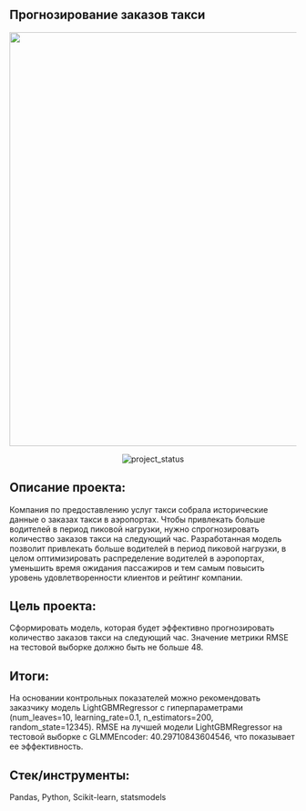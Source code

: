## Прогнозирование заказов такси
<p align="center">
      <img src="https://i.ibb.co/P4bsmvG/taxi.jpg" width="726">
</p>

<p align="center">
   <img src="https://img.shields.io/badge/project%20status-completed-turquoise" alt="project_status">
</p>

## Описание проекта:
Компания по предоставлению услуг такси собрала исторические данные о заказах такси в аэропортах. Чтобы привлекать больше водителей в период пиковой нагрузки, нужно спрогнозировать количество заказов такси на следующий час. 
Разработанная модель позволит привлекать больше водителей в период пиковой нагрузки, в целом оптимизировать распределение водителей в аэропортах, уменьшить время ожидания пассажиров и тем самым повысить уровень удовлетворенности клиентов и рейтинг компании.

## Цель проекта:
Сформировать модель, которая будет эффективно прогнозировать количество заказов такси на следующий час.
Значение метрики RMSE на тестовой выборке должно быть не больше 48.

## Итоги:
На основании контрольных показателей можно рекомендовать заказчику модель LightGBMRegressor с гиперпараметрами (num_leaves=10, learning_rate=0.1, n_estimators=200, random_state=12345).
RMSE на лучшей модели LightGBMRegressor на тестовой выборке с GLMMEncoder: 40.29710843604546, что показывает ее эффективность.

## Стек/инструменты:
Pandas, Python, Scikit-learn, statsmodels
